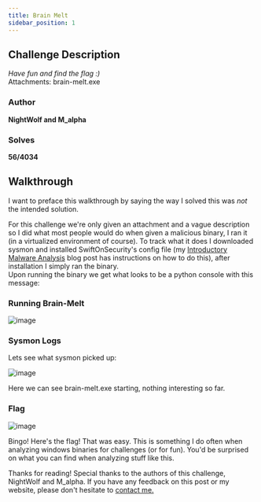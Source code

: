 ```yaml
---
title: Brain Melt
sidebar_position: 1
---
```


## Challenge Description
*Have fun and find the flag :)*  
Attachments: brain-melt.exe

### Author
**NightWolf and M_alpha**

### Solves
**56/4034**

## Walkthrough

I want to preface this walkthrough by saying the way I solved this was *not* the intended solution.  

For this challenge we're only given an attachment and a vague description so I did what most people would do when given a malicious binary, I ran it (in a virtualized environment of course). To track what it does I downloaded sysmon and installed SwiftOnSecurity's config file (my [Introductory Malware Analysis](/blog/malware_analysis_lab) blog post has instructions on how to do this), after installation I simply ran the binary.  
Upon running the binary we get what looks to be a python console with this message:  

### Running Brain-Melt
![image](/img/CTFs/NahamCon_2022/brain_run.png)

### Sysmon Logs
Lets see what sysmon picked up:  

![image](/img/CTFs/NahamCon_2022/brain_process_start.png)

Here we can see brain-melt.exe starting, nothing interesting so far.  

### Flag
![image](/img/CTFs/NahamCon_2022/brain_process_start.png)

Bingo! Here's the flag! That was easy. This is something I do often when analyzing windows binaries for challenges (or for fun). You'd be surprised on what you can find when analyzing stuff like this.

Thanks for reading! Special thanks to the authors of this challenge, NightWolf and M_alpha. If you have any feedback on this post or my website, please don't hesitate to [contact me.](/contact)
